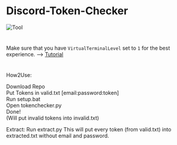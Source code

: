 # Discord-Token-Checker

![Tool](https://schuh.wtf/resources/images/tokenchecker.png)
<br>
#
Make sure that you have `VirtualTerminalLevel` set to `1` for the best experience. --> [Tutorial](https://www.youtube.com/watch?v=HeJOyEw3RtM)
#
How2Use:

Download Repo<br>
Put Tokens in valid.txt [email:password:token]<br>
Run setup.bat<br>
Open tokenchecker.py<br>
Done!<br>
(Will put invalid tokens into invalid.txt)

Extract:
Run extract.py
This will put every token (from valid.txt) into extracted.txt without email and password.

